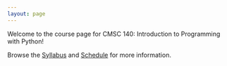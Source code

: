 ```yaml
---
layout: page
---
```


Welcome to the course page for CMSC 140: Introduction to Programming with Python! 

Browse the [Syllabus](syllabus) and [Schedule](schedule) for more information. 

